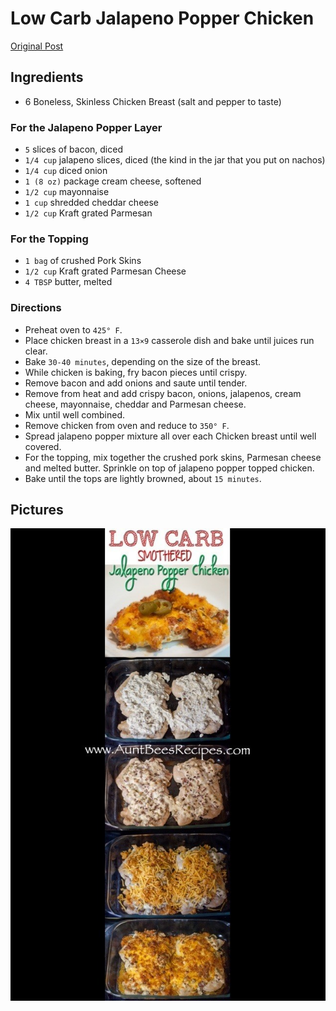 # Low Carb Jalapeno Popper Chicken

[Original Post](http://www.auntbeesrecipes.com/2014/01/low-carb-jalapeno-popper-chicken.html)

## Ingredients
* 6 Boneless, Skinless Chicken Breast
(salt and pepper to taste)

### For the Jalapeno Popper Layer
* `5` slices of bacon, diced
* `1/4 cup` jalapeno slices, diced (the kind in the jar that you put on nachos)
* `1/4 cup` diced onion
* `1 (8 oz)` package cream cheese, softened
* `1/2 cup` mayonnaise
* `1 cup` shredded cheddar cheese
* `1/2 cup` Kraft grated Parmesan

### For the Topping
* `1 bag` of crushed Pork Skins
* `1/2 cup` Kraft grated Parmesan Cheese
* `4 TBSP` butter, melted

### Directions
* Preheat oven to `425° F`.
* Place chicken breast in a `13×9` casserole dish and bake until juices run clear.
* Bake `30-40 minutes`, depending on the size of the breast.
* While chicken is baking, fry bacon pieces until crispy.
* Remove bacon and add onions and saute until tender.
* Remove from heat and add crispy bacon, onions, jalapenos, cream cheese, mayonnaise, cheddar and Parmesan cheese.
* Mix until well combined.
* Remove chicken from oven and reduce to `350° F`.
* Spread jalapeno popper mixture all over each Chicken breast until well covered.
* For the topping, mix together the crushed pork skins, Parmesan cheese and melted butter. Sprinkle on top of jalapeno popper topped chicken.
* Bake until the tops are lightly browned, about `15 minutes`.

## Pictures
![Jalapeno Popper Chicken](jalapeno-popper-chicken-1.jpg)

